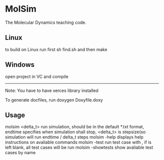 MolSim
===

The Molecular Dynamics teaching code.


Linux
---
to build on Linux run first sh find.sh 
and then make


Windows
---
open project in VC and compile




---
Note:
You have to have xerces library installed

To generate docfiles, run doxygen Doxyfile.doxy


Usage
---
molsim <file> <endtime> <delta_t>	run simulation, <file> should be in the default *.txt format, endtime specifies when simulation shall stop, <delta_t> is stepsize(so simulation will run endtime / delta_t steps
molsim -help				displays help instructions on avaliable commands
molsim -test <name>			run test case with <name>, if <name> is left blank, all test cases will be run
molsim -showtests			show avaliable test cases by name